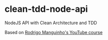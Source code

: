 # clean-tdd-node-api
NodeJS API with Clean Architecture and TDD

Based on [Rodrigo Manguinho's YouTube course](https://www.youtube.com/playlist?list=PL9aKtVrF05DyEwK5kdvzrYXFdpZfj1dsG)
